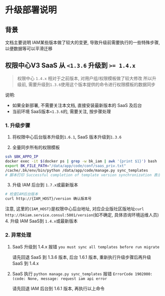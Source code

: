 # 升级部署说明

## 背景

文档主要说明 IAM某些版本做了较大的变更, 导致升级前需要执行的一些特殊步骤, 以便数据等可以平滑迁移

## 权限中心V3 SaaS 从 `<1.3.6` 升级到 `>= 1.4.x`

> 权限中心 `1.4.x` 相对于之前版本, 对用户组/权限模板做了较大修改
> 所以升级前, 需要升级到`1.3.6`使用这个版本提供的命令进行权限模板的数据同步

说明:
- 如果全新部署, 不需要关注本文档, 直接安装最新版本的 SaaS 及后台
- 当前环境 SaaS版本`<1.3.6`的, 需要关注, 按步骤处理

### 1. 升级步骤

1. 将权限中心后台版本升级到`1.6.1`, SaaS 版本升级到`1.3.6`

2. 全量同步所有的权限模板
```bash
ssh $BK_APPO_IP
docker exec -it $(docker ps | grep -w bk_iam | awk '{print $1}') bash
export BK_FILE_PATH="/data/app/code/conf/saas_priv.txt"
/cache/.bk/env/bin/python /data/app/code/manage.py sync_templates
# 脚本打印 Successful completion of template version synchronization 表示执行同步成功
```
3. 升级 IAM 后台到 `1.7.x`或最新版本
```bash
# 检查IAM后台版本 
curl http://{IAM_HOST}/version 确认版本号
```
注意, 这里的`{IAM_HOST}`是权限中心后台地址, 对应企业版社区版地址`curl http://bkiam.service.consul:5001/version`(如不确定, 具体咨询环境运维人员)
4. 升级 IAM SaaS到 `1.4.x`或最新版本

### 2. 异常处理
1. SaaS 升级到 1.4.x 报错 `you must sync all templates before run migrate`
   
   请先回退 SaaS 到 1.3.6 版本, 后台 1.6.1 版本, 重新执行升级步骤后再升级 SaaS 到 1.4.x
   
2. SaaS 执行 `python manage.py sync_templates` 报错 `ErrorCode 1902000:(code: None, message: request iam api error`
   
   请先回退 IAM 后台到 1.6.1 版本, 再执行以上命令





